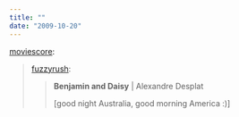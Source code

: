 ```yaml
---
title: ""
date: "2009-10-20"
---
```


[moviescore](http://moviescore.tumblr.com/post/218236385/fuzzyrush-benjamin-and-daisy-alexandre):

> [fuzzyrush](http://fuzzyrush.tumblr.com/post/218231287/benjamin-and-daisy-alexandre-desplat-good):
> 
> > **Benjamin and Daisy** | Alexandre Desplat
> > 
> > \[good night Australia, good morning America :)\]
